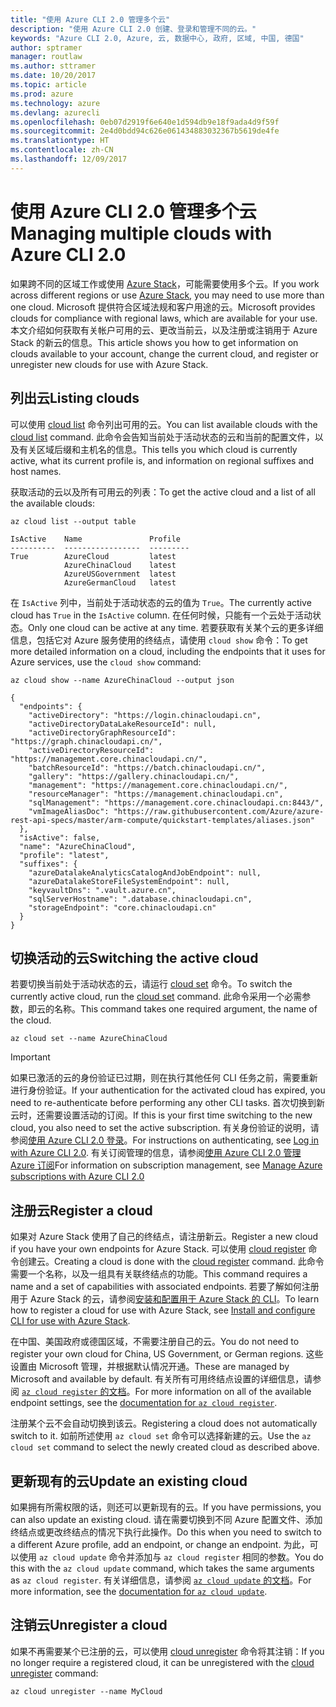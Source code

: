 ```yaml
---
title: "使用 Azure CLI 2.0 管理多个云"
description: "使用 Azure CLI 2.0 创建、登录和管理不同的云。"
keywords: "Azure CLI 2.0, Azure, 云, 数据中心, 政府, 区域, 中国, 德国"
author: sptramer
manager: routlaw
ms.author: sttramer
ms.date: 10/20/2017
ms.topic: article
ms.prod: azure
ms.technology: azure
ms.devlang: azurecli
ms.openlocfilehash: 0eb07d2919f6e640e1d594db9e18f9ada4d9f59f
ms.sourcegitcommit: 2e4d0bdd94c626e061434883032367b5619de4fe
ms.translationtype: HT
ms.contentlocale: zh-CN
ms.lasthandoff: 12/09/2017
---
```

# <a name="managing-multiple-clouds-with-azure-cli-20"></a><span data-ttu-id="b90c9-104">使用 Azure CLI 2.0 管理多个云</span><span class="sxs-lookup"><span data-stu-id="b90c9-104">Managing multiple clouds with Azure CLI 2.0</span></span>

<span data-ttu-id="b90c9-105">如果跨不同的区域工作或使用 [Azure Stack](https://docs.microsoft.com/en-us/azure/azure-stack/user/)，可能需要使用多个云。</span><span class="sxs-lookup"><span data-stu-id="b90c9-105">If you work across different regions or use [Azure Stack](https://docs.microsoft.com/en-us/azure/azure-stack/user/), you may need to use more than one cloud.</span></span> <span data-ttu-id="b90c9-106">Microsoft 提供符合区域法规和客户用途的云。</span><span class="sxs-lookup"><span data-stu-id="b90c9-106">Microsoft provides clouds for compliance with regional laws, which are available for your use.</span></span> <span data-ttu-id="b90c9-107">本文介绍如何获取有关帐户可用的云、更改当前云，以及注册或注销用于 Azure Stack 的新云的信息。</span><span class="sxs-lookup"><span data-stu-id="b90c9-107">This article shows you how to get information on clouds available to your account, change the current cloud, and register or unregister new clouds for use with Azure Stack.</span></span>

## <a name="listing-clouds"></a><span data-ttu-id="b90c9-108">列出云</span><span class="sxs-lookup"><span data-stu-id="b90c9-108">Listing clouds</span></span>

<span data-ttu-id="b90c9-109">可以使用 [cloud list](/cli/azure/cloud#list) 命令列出可用的云。</span><span class="sxs-lookup"><span data-stu-id="b90c9-109">You can list available clouds with the [cloud list](/cli/azure/cloud#list) command.</span></span> <span data-ttu-id="b90c9-110">此命令会告知当前处于活动状态的云和当前的配置文件，以及有关区域后缀和主机名的信息。</span><span class="sxs-lookup"><span data-stu-id="b90c9-110">This tells you which cloud is currently active, what its current profile is, and information on regional suffixes and host names.</span></span>

<span data-ttu-id="b90c9-111">获取活动的云以及所有可用云的列表：</span><span class="sxs-lookup"><span data-stu-id="b90c9-111">To get the active cloud and a list of all the available clouds:</span></span>

```azurecli
az cloud list --output table
```

```output
IsActive    Name               Profile
----------  -----------------  ---------
True        AzureCloud         latest
            AzureChinaCloud    latest
            AzureUSGovernment  latest
            AzureGermanCloud   latest
```

<span data-ttu-id="b90c9-112">在 `IsActive` 列中，当前处于活动状态的云的值为 `True`。</span><span class="sxs-lookup"><span data-stu-id="b90c9-112">The currently active cloud has `True` in the `IsActive` column.</span></span> <span data-ttu-id="b90c9-113">在任何时候，只能有一个云处于活动状态。</span><span class="sxs-lookup"><span data-stu-id="b90c9-113">Only one cloud can be active at any time.</span></span> <span data-ttu-id="b90c9-114">若要获取有关某个云的更多详细信息，包括它对 Azure 服务使用的终结点，请使用 `cloud show` 命令：</span><span class="sxs-lookup"><span data-stu-id="b90c9-114">To get more detailed information on a cloud, including the endpoints that it uses for Azure services, use the `cloud show` command:</span></span>

```azurecli
az cloud show --name AzureChinaCloud --output json
```

```output
{
  "endpoints": {
    "activeDirectory": "https://login.chinacloudapi.cn",
    "activeDirectoryDataLakeResourceId": null,
    "activeDirectoryGraphResourceId": "https://graph.chinacloudapi.cn/",
    "activeDirectoryResourceId": "https://management.core.chinacloudapi.cn/",
    "batchResourceId": "https://batch.chinacloudapi.cn/",
    "gallery": "https://gallery.chinacloudapi.cn/",
    "management": "https://management.core.chinacloudapi.cn/",
    "resourceManager": "https://management.chinacloudapi.cn",
    "sqlManagement": "https://management.core.chinacloudapi.cn:8443/",
    "vmImageAliasDoc": "https://raw.githubusercontent.com/Azure/azure-rest-api-specs/master/arm-compute/quickstart-templates/aliases.json"
  },
  "isActive": false,
  "name": "AzureChinaCloud",
  "profile": "latest",
  "suffixes": {
    "azureDatalakeAnalyticsCatalogAndJobEndpoint": null,
    "azureDatalakeStoreFileSystemEndpoint": null,
    "keyvaultDns": ".vault.azure.cn",
    "sqlServerHostname": ".database.chinacloudapi.cn",
    "storageEndpoint": "core.chinacloudapi.cn"
  }
}
```

## <a name="switching-the-active-cloud"></a><span data-ttu-id="b90c9-115">切换活动的云</span><span class="sxs-lookup"><span data-stu-id="b90c9-115">Switching the active cloud</span></span>

<span data-ttu-id="b90c9-116">若要切换当前处于活动状态的云，请运行 [cloud set](/cli/azure/cloud#set) 命令。</span><span class="sxs-lookup"><span data-stu-id="b90c9-116">To switch the currently active cloud, run the [cloud set](/cli/azure/cloud#set) command.</span></span> <span data-ttu-id="b90c9-117">此命令采用一个必需参数，即云的名称。</span><span class="sxs-lookup"><span data-stu-id="b90c9-117">This command takes one required argument, the name of the cloud.</span></span>

```azurecli
az cloud set --name AzureChinaCloud
```

> [!IMPORTANT]
> <span data-ttu-id="b90c9-118">如果已激活的云的身份验证已过期，则在执行其他任何 CLI 任务之前，需要重新进行身份验证。</span><span class="sxs-lookup"><span data-stu-id="b90c9-118">If your authentication for the activated cloud has expired, you need to re-authenticate before performing any other CLI tasks.</span></span> <span data-ttu-id="b90c9-119">首次切换到新云时，还需要设置活动的订阅。</span><span class="sxs-lookup"><span data-stu-id="b90c9-119">If this is your first time switching to the new cloud, you also need to set the active subscription.</span></span>
> <span data-ttu-id="b90c9-120">有关身份验证的说明，请参阅[使用 Azure CLI 2.0 登录](authenticate-azure-cli.md)。</span><span class="sxs-lookup"><span data-stu-id="b90c9-120">For instructions on authenticating, see [Log in with Azure CLI 2.0](authenticate-azure-cli.md).</span></span> <span data-ttu-id="b90c9-121">有关订阅管理的信息，请参阅[使用 Azure CLI 2.0 管理 Azure 订阅](manage-azure-subscriptions-azure-cli.md)</span><span class="sxs-lookup"><span data-stu-id="b90c9-121">For information on subscription management, see [Manage Azure subscriptions with Azure CLI 2.0](manage-azure-subscriptions-azure-cli.md)</span></span>

## <a name="register-a-cloud"></a><span data-ttu-id="b90c9-122">注册云</span><span class="sxs-lookup"><span data-stu-id="b90c9-122">Register a cloud</span></span>

<span data-ttu-id="b90c9-123">如果对 Azure Stack 使用了自己的终结点，请注册新云。</span><span class="sxs-lookup"><span data-stu-id="b90c9-123">Register a new cloud if you have your own endpoints for Azure Stack.</span></span> <span data-ttu-id="b90c9-124">可以使用 [cloud register](/cli/azure/cloud#register) 命令创建云。</span><span class="sxs-lookup"><span data-stu-id="b90c9-124">Creating a cloud is done with the [cloud register](/cli/azure/cloud#register) command.</span></span> <span data-ttu-id="b90c9-125">此命令需要一个名称，以及一组具有关联终结点的功能。</span><span class="sxs-lookup"><span data-stu-id="b90c9-125">This command requires a name and a set of capabilities with associated endpoints.</span></span> <span data-ttu-id="b90c9-126">若要了解如何注册用于 Azure Stack 的云，请参阅[安装和配置用于 Azure Stack 的 CLI](/azure/azure-stack/user/azure-stack-connect-cli#connect-to-azure-stack)。</span><span class="sxs-lookup"><span data-stu-id="b90c9-126">To learn how to register a cloud for use with Azure Stack, see [Install and configure CLI for use with Azure Stack](/azure/azure-stack/user/azure-stack-connect-cli#connect-to-azure-stack).</span></span>

<span data-ttu-id="b90c9-127">在中国、美国政府或德国区域，不需要注册自己的云。</span><span class="sxs-lookup"><span data-stu-id="b90c9-127">You do not need to register your own cloud for China, US Government, or German regions.</span></span> <span data-ttu-id="b90c9-128">这些设置由 Microsoft 管理，并根据默认情况开通。</span><span class="sxs-lookup"><span data-stu-id="b90c9-128">These are managed by Microsoft and available by default.</span></span>  <span data-ttu-id="b90c9-129">有关所有可用终结点设置的详细信息，请参阅 [`az cloud register` 的文档](/cli/azure/cloud?view=azure-cli-latest#az_cloud_register)。</span><span class="sxs-lookup"><span data-stu-id="b90c9-129">For more information on all of the available endpoint settings, see the [documentation for `az cloud register`](/cli/azure/cloud?view=azure-cli-latest#az_cloud_register).</span></span>

<span data-ttu-id="b90c9-130">注册某个云不会自动切换到该云。</span><span class="sxs-lookup"><span data-stu-id="b90c9-130">Registering a cloud does not automatically switch to it.</span></span> <span data-ttu-id="b90c9-131">如前所述使用 `az cloud set` 命令可以选择新建的云。</span><span class="sxs-lookup"><span data-stu-id="b90c9-131">Use the `az cloud set` command to select the newly created cloud as described above.</span></span>

## <a name="update-an-existing-cloud"></a><span data-ttu-id="b90c9-132">更新现有的云</span><span class="sxs-lookup"><span data-stu-id="b90c9-132">Update an existing cloud</span></span>

<span data-ttu-id="b90c9-133">如果拥有所需权限的话，则还可以更新现有的云。</span><span class="sxs-lookup"><span data-stu-id="b90c9-133">If you have permissions, you can also update an existing cloud.</span></span> <span data-ttu-id="b90c9-134">请在需要切换到不同 Azure 配置文件、添加终结点或更改终结点的情况下执行此操作。</span><span class="sxs-lookup"><span data-stu-id="b90c9-134">Do this when you need to switch to a different Azure profile, add an endpoint, or change an endpoint.</span></span>
<span data-ttu-id="b90c9-135">为此，可以使用 `az cloud update` 命令并添加与 `az cloud register` 相同的参数。</span><span class="sxs-lookup"><span data-stu-id="b90c9-135">You do this with the `az cloud update` command, which takes the same arguments as `az cloud register`.</span></span> <span data-ttu-id="b90c9-136">有关详细信息，请参阅 [`az cloud update` 的文档](/cli/azure/cloud?view=azure-cli-latest#az_cloud_update)。</span><span class="sxs-lookup"><span data-stu-id="b90c9-136">For more information, see the [documentation for `az cloud update`](/cli/azure/cloud?view=azure-cli-latest#az_cloud_update).</span></span>

## <a name="unregister-a-cloud"></a><span data-ttu-id="b90c9-137">注销云</span><span class="sxs-lookup"><span data-stu-id="b90c9-137">Unregister a cloud</span></span>

<span data-ttu-id="b90c9-138">如果不再需要某个已注册的云，可以使用 [cloud unregister](/cli/azure/cloud#unregister) 命令将其注销：</span><span class="sxs-lookup"><span data-stu-id="b90c9-138">If you no longer require a registered cloud, it can be unregistered with the [cloud unregister](/cli/azure/cloud#unregister) command:</span></span>

```azurecli
az cloud unregister --name MyCloud
```
